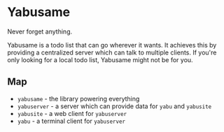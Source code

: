 # Yabusame
Never forget anything.

Yabusame is a todo list that can go wherever it wants. It achieves this by
providing a centralized server which can talk to multiple clients. If you're
only looking for a local todo list, Yabusame might not be for you.

## Map
* `yabusame` - the library powering everything
* `yabuserver` - a server which can provide data for `yabu` and `yabusite`
* `yabusite` -  a web client for `yabuserver`
* `yabu` - a terminal client for `yabuserver`
